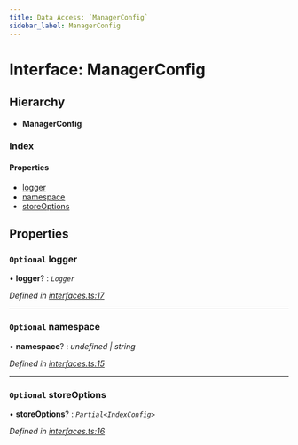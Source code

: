 ```yaml
---
title: Data Access: `ManagerConfig`
sidebar_label: ManagerConfig
---
```


# Interface: ManagerConfig

## Hierarchy

* **ManagerConfig**

### Index

#### Properties

* [logger](managerconfig.md#optional-logger)
* [namespace](managerconfig.md#optional-namespace)
* [storeOptions](managerconfig.md#optional-storeoptions)

## Properties

### `Optional` logger

• **logger**? : *`Logger`*

*Defined in [interfaces.ts:17](https://github.com/terascope/teraslice/blob/a2250fb9/packages/data-access/src/interfaces.ts#L17)*

___

### `Optional` namespace

• **namespace**? : *undefined | string*

*Defined in [interfaces.ts:15](https://github.com/terascope/teraslice/blob/a2250fb9/packages/data-access/src/interfaces.ts#L15)*

___

### `Optional` storeOptions

• **storeOptions**? : *`Partial<IndexConfig>`*

*Defined in [interfaces.ts:16](https://github.com/terascope/teraslice/blob/a2250fb9/packages/data-access/src/interfaces.ts#L16)*
